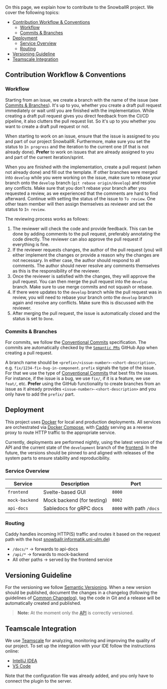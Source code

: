 On this page, we explain how to contribute to the SnowballR project. We cover the following topics:

- [Contribution Workflow & Conventions](#contribution-workflow--conventions)
  - [Workflow](#workflow)
  - [Commits \& Branches](#commits--branches)
- [Deployment](#deployment)
  - [Service Overview](#service-overview)
  - [Routing](#routing)
- [Versioning Guideline](#versioning-guideline)
- [Teamscale Integration](#teamscale-integration)

## Contribution Workflow & Conventions
### Workflow

Starting from an issue, we create a branch with the name of the issue (see [Commits & Branches](#commits--branches)).
It's up to you, whether you create a draft pull request immediately or wait until you are finished with the
implementation. While creating a draft pull request gives you direct feedback from the CI/CD pipeline, it also clutters
the pull request list. So it's up to you whether you want to create a draft pull request or not.

When starting to work on an issue, ensure that the issue is assigned to you and part of our project SnowballR.
Furthermore, make sure you set the status to `In progress` and the iteration to the current one (if that is not already
done). **Prefer** to work on issues that are already assigned to you and part of the current iteration/sprint.

When you are finished with the implementation, create a pull request (when not already done) and fill out the template.
If other branches were merged into `develop` while you were working on the issue, make sure to rebase your branch onto
the `develop` branch (`git rebase origin/develop`) and resolve any conflicts. Make sure that you don't rebase your
branch after you requested a review, as we experienced that the comments are hard to find afterward. Continue with
setting the status of the issue to `To review`. One other team member will then assign themselves as reviewer and set
the status to `In review`.

The reviewing process works as follows:

1. The reviewer will check the code and provide feedback. This can be done by adding comments to the pull request,
   preferably annotating the code directly. The reviewer can also approve the pull request if everything is fine.
2. If the reviewer requests changes, the author of the pull request (you) will either implement the changes or
   provide a reason why the changes are not necessary. In either case, the author should respond to all comments. The
   author should never resolve any comments themselves as this is the responsibility of the reviewer.
3. Once the reviewer is satisfied with the changes, they will approve the pull request. You can then merge the pull
   request into the `develop` branch. Make sure to use merge commits and not squash or rebase.
4. If there were updates to the `develop` branch while the pull request was in review, you will need to rebase your
   branch onto the `develop` branch again and resolve any conflicts. Make sure this is discussed with the reviewer.
5. After merging the pull request, the issue is automatically closed and the status is set to `Done`.

### Commits & Branches

For commits, we follow the [Conventional Commits](https://www.conventionalcommits.org/en/v1.0.0/) specification. The
commits are automatically checked by the [`Semantic PRs`](https://github.com/Ezard/semantic-prs) GitHub App when
creating a pull request.

A branch name should be `<prefix>/<issue-number>-<short-description>`, e.g. `fix/1234-fix-bug-in-component`. `prefix`
signals the type of the issue. For that we use the type of
[Conventional Commits](https://www.conventionalcommits.org/en/v1.0.0/) that best fits the issues. For instance, if the
issue is a bug, we use `fix/`, if it is a feature, we use `feat/`, etc. **Prefer** using the GitHub functionality to
create branches from an issue as it already provides `<issue-number>-<short-description>` and you only have to add the
`prefix/` part.

## Deployment

This project uses [Docker](https://www.docker.com/) for local and production deployments. All services are orchestrated via [Docker Compose](https://docs.docker.com/compose/), with [Caddy](https://caddyserver.com/) serving as a reverse proxy to route HTTP traffic to the appropriate service.

Currently, deployments are performed nightly, using the latest version of the API and the current state of the `development` branch of the [frontend](https://github.com/SE-UUlm/snowballr-frontend). In the future, the versions should be pinned to and aligned with releases of the system parts to ensure stability and reproducibility.

### Service Overview

| Service        | Description                    | Port       |
|----------------|--------------------------------|------------|
| `frontend`     | Svelte-based GUI               | `8000`     |
| `mock-backend` | Mock backend (for testing) | `8002`     |
| `api-docs`     | Sabledocs for gRPC docs   | `8000` with path `/docs` |

### Routing

Caddy handles incoming HTTP(S) traffic and routes it based on the request path with the host [snowballr.informatik.uni-ulm.de](https://snowballr.informatik.uni-ulm.de/))
- `/docs/*` → forwards to api-docs
- `/api/*` → forwards to mock-backend
- All other paths → served by the frontend service

## Versioning Guideline

For the versioning we follow [Semantic Versioning](https://semver.org/).
When a new version should be published, document the changes in a changelog (following the guidelines of [Common Changelog](https://common-changelog.org/)), tag the code in Git and a release will be automatically created and published.

>**Note:** At the moment only the [API](https://github.com/SE-UUlm/snowballr-api) is correctly versioned.

## Teamscale Integration

We use [Teamscale](https://exia.informatik.uni-ulm.de/teamscale) for analyzing, monitoring and improving the quality of our project.
To set up the integration with your IDE follow the instructions online:

* [IntelliJ IDEA](https://docs.teamscale.com/howto/integrating-with-your-ide/intellij/)
* [VS Code](https://docs.teamscale.com/howto/integrating-with-your-ide/visual-studio-code/)

Note that the configuration file was already added, and you only have to connect the plugin to the server.